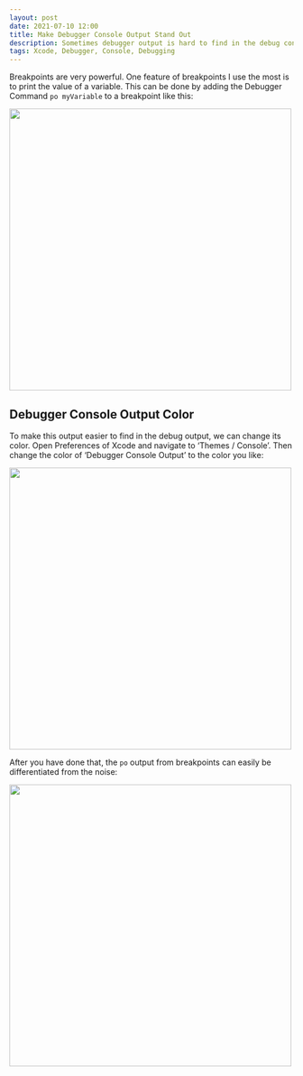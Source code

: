 ```yaml
---
layout: post
date: 2021-07-10 12:00
title: Make Debugger Console Output Stand Out
description: Sometimes debugger output is hard to find in the debug console because of all the noise. Changing the text color can help.
tags: Xcode, Debugger, Console, Debugging
---
```


Breakpoints are very powerful.
One feature of breakpoints I use the most is to print the value of a variable.
This can be done by adding the Debugger Command `po myVariable` to a breakpoint like this:

<img src="../../../assets/2021-07-10/breakpoint_with_output.png" width="500"/>

## Debugger Console Output Color

To make this output easier to find in the debug output, we can change its color.
Open Preferences of Xcode and navigate to ‘Themes / Console’.
Then change the color of ‘Debugger Console Output’ to the color you like:

<img src="../../../assets/2021-07-10/change_color_debug_ouput.png" width="500"/>

After you have done that, the `po` output from breakpoints can easily be differentiated from the noise:

<img src="../../../assets/2021-07-10/debug_output_with_color.png" width="500"/>
